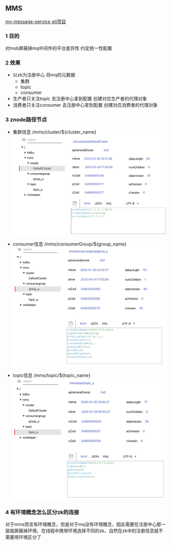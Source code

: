 MMS
---
[my-message-service git项目](https://github.com/Bannirui/my-message-service.git)

### 1 目的
对msb屏蔽掉mq中间件的平台差异性 约定统一性配置

### 2 效果
- 以zk为注册中心 将mq的元数据
  - 集群
  - topic
  - consumer
- 生产者只关注topic 去注册中心拿到配置 创建对应生产者的代理对象
- 消费者只关注consumer 去注册中心拿到配置 创建对应消费者的代理对象

### 3 znode路径节点
- 集群信息 /mms/cluster/${cluster_name}
![](../img/1738249302.png)

- consumer信息 /mms/consumerGroup/${group_name}
![](../img/1738249345.png)

- topic信息 /mms/topic/${topic_name}
![](../img/1738249373.png)

### 4 有环境概念怎么区分zk的连接
对于mms而言有环境概念，但是对于mq没有环境概念，因此需要在注册中心那一层就屏蔽掉环境，在线程中携带环境选择不同的zk，自然在zk中的注册信息就不需要用环境区分了